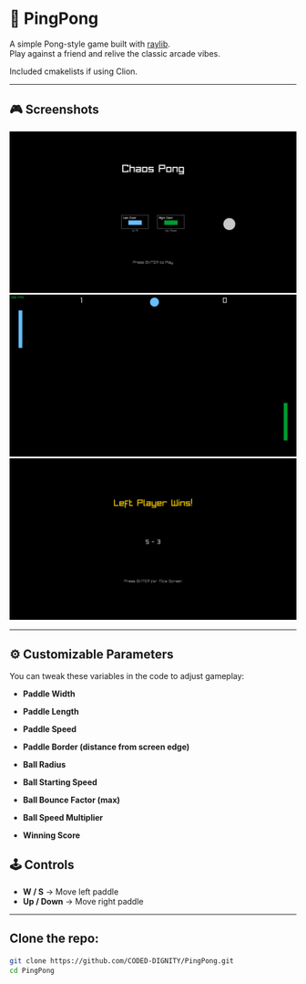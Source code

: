 # 🏓 PingPong

A simple Pong-style game built with [raylib](https://www.raylib.com/).  
Play against a friend and relive the classic arcade vibes.

Included cmakelists if using Clion.

---

## 🎮 Screenshots

<p align="center">
  <img src="Screenshots/Title Screen.png" width="800">
  <img src="Screenshots/Gameplay.png" width="800">
  <img src="Screenshots/Win Screen.png" width="800">
</p>

---
## ⚙️ Customizable Parameters

You can tweak these variables in the code to adjust gameplay:

- **Paddle Width**
- **Paddle Length**
- **Paddle Speed**
- **Paddle Border (distance from screen edge)**

- **Ball Radius**
- **Ball Starting Speed**
- **Ball Bounce Factor (max)**
- **Ball Speed Multiplier**

- **Winning Score**

## 🕹️ Controls
- **W / S** → Move left paddle  
- **Up / Down** → Move right paddle  

---

## Clone the repo:
```bash
git clone https://github.com/CODED-DIGNITY/PingPong.git
cd PingPong
